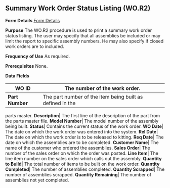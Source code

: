 ## Summary Work Order Status Listing (WO.R2)
<PageHeader />

**Form Details**
[Form Details](../WO-R2-1/README.md)

**Purpose**
The WO.R2 procedure is used to print a summary work order status listing. The
user may specify that all assemblies be included or may limit the report to
specific assembly numbers. He may also specify if closed work orders are to
included.

**Frequency of Use**
As required.

**Prerequisites**
None.

**Data Fields**

| **WO ID**       | The number of the work order.                             |
| --------------- | --------------------------------------------------------- |
| **Part Number** | The part number of the item being built as defined in the |
parts master.
**Description**|  The first line of the description of the part from the parts
master file.
**Model Number**|  The model number of the assembly being built.
**Status**|  Contains the current status of the work order.
**WO Date**|  The date on which the work order was entered into the system.
**Rel Date**|  The date on which the work order is to be released to kitting.
**Req Date**|  The date on which the assemblies are to be completed.
**Customer Name**|  The name of the customer who ordered the assemblies.
**Sales Order**|  The number of the sales order on which the order was posted.
**Line Item**|  The line item number on the sales order which calls out the
assembly.
**Quantity to Build**|  The total number of items to be built on the work
order.
**Quantity Completed**|  The number of assemblies completed.
**Quantity Scrapped**|  The number of assemblies scrapped.
**Quantity Remaining**|  The number of assemblies not yet completed.

<badge text= "Version 8.10.57 " vertical="middle" />

<PageFooter />
